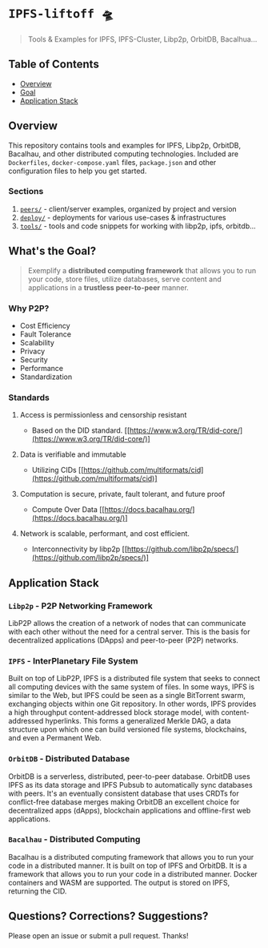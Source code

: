 # `IPFS-liftoff 🛸 `
> Tools &amp; Examples for IPFS, IPFS-Cluster, Libp2p, OrbitDB, Bacalhua...

## Table of Contents
- [Overview](#overview)
- [Goal](#whats-the-goal)
- [Application Stack](#application-stack)

## Overview

This repository contains tools and examples for IPFS, Libp2p, OrbitDB, Bacalhau, and other distributed computing technologies.  Included are `Dockerfiles`, `docker-compose.yaml` files, `package.json` and other configuration files to help you get started.

### Sections

1. [`peers/`](./peers/) - client/server examples, organized by project and version
2. [`deploy/`](./deploy/) - deployments for various use-cases & infrastructures
3. [`tools/`](./tools/) - tools and code snippets for working with libp2p, ipfs, orbitdb...


## What's the Goal?

>  Exemplify a **distributed computing framework** that allows you to run your code, store files, utilize databases, serve content and applications in a **trustless peer-to-peer** manner.

### Why P2P?

- Cost Efficiency
- Fault Tolerance
- Scalability
- Privacy
- Security
- Performance
- Standardization

### Standards

1. Access is permissionless and censorship resistant
    - Based on the DID standard. [[https://www.w3.org/TR/did-core/](https://www.w3.org/TR/did-core/)]

2. Data is verifiable and immutable
    - Utilizing CIDs [[https://github.com/multiformats/cid](https://github.com/multiformats/cid)]

3. Computation is secure, private, fault tolerant, and future proof
    - Compute Over Data [[https://docs.bacalhau.org/](https://docs.bacalhau.org/)]

4. Network is scalable, performant, and cost efficient.
    - Interconnectivity by libp2p [[https://github.com/libp2p/specs/](https://github.com/libp2p/specs/)]


## Application Stack

### `Libp2p` - P2P Networking Framework

LibP2P allows the creation of a network of nodes that can communicate with each other without the need for a central server. This is the basis for decentralized applications (DApps) and peer-to-peer (P2P) networks.

### `IPFS` - InterPlanetary File System

Built on top of LibP2P, IPFS is a distributed file system that seeks to connect all computing devices with the same system of files. In some ways, IPFS is similar to the Web, but IPFS could be seen as a single BitTorrent swarm, exchanging objects within one Git repository. In other words, IPFS provides a high throughput content-addressed block storage model, with content-addressed hyperlinks. This forms a generalized Merkle DAG, a data structure upon which one can build versioned file systems, blockchains, and even a Permanent Web.

### `OrbitDB` - Distributed Database

OrbitDB is a serverless, distributed, peer-to-peer database. OrbitDB uses IPFS as its data storage and IPFS Pubsub to automatically sync databases with peers. It's an eventually consistent database that uses CRDTs for conflict-free database merges making OrbitDB an excellent choice for decentralized apps (dApps), blockchain applications and offline-first web applications.

### `Bacalhau` - Distributed Computing

Bacalhau is a distributed computing framework that allows you to run your code in a distributed manner. It is built on top of IPFS and OrbitDB. It is a framework that allows you to run your code in a distributed manner. Docker containers and WASM are supported. The output is stored on IPFS, returning the CID.


## Questions? Corrections? Suggestions?
Please open an issue or submit a pull request.  Thanks!